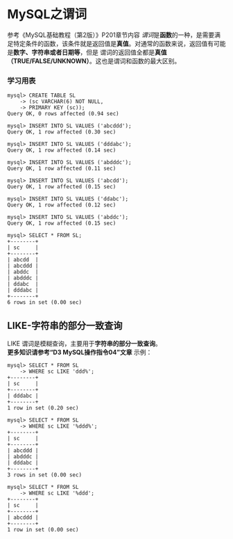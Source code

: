 # MySQL之谓词
参考《MySQL基础教程（第2版）》P201章节内容
*谓词*是**函数**的一种，是需要满足特定条件的函数，该条件就是返回值是**真值**。对通常的函数来说，返回值有可能是**数字、字符串或者日期等**，但是
谓词的返回值全都是**真值（TRUE/FALSE/UNKNOWN）**。这也是谓词和函数的最大区别。

### 学习用表
```
mysql> CREATE TABLE SL
    -> (sc VARCHAR(6) NOT NULL,
    -> PRIMARY KEY (sc));
Query OK, 0 rows affected (0.94 sec)

mysql> INSERT INTO SL VALUES ('abcddd');
Query OK, 1 row affected (0.30 sec)

mysql> INSERT INTO SL VALUES ('dddabc');
Query OK, 1 row affected (0.14 sec)

mysql> INSERT INTO SL VALUES ('abdddc');
Query OK, 1 row affected (0.11 sec)

mysql> INSERT INTO SL VALUES ('abcdd');
Query OK, 1 row affected (0.15 sec)

mysql> INSERT INTO SL VALUES ('ddabc');
Query OK, 1 row affected (0.12 sec)

mysql> INSERT INTO SL VALUES ('abddc');
Query OK, 1 row affected (0.15 sec)

mysql> SELECT * FROM SL;
+--------+
| sc     |
+--------+
| abcdd  |
| abcddd |
| abddc  |
| abdddc |
| ddabc  |
| dddabc |
+--------+
6 rows in set (0.00 sec)
```

## LIKE-字符串的部分一致查询
LIKE 谓词是模糊查询，主要用于**字符串的部分一致查询**。  
**更多知识请参考“D3 MySQL操作指令04”文章**
示例：
```
mysql> SELECT * FROM SL
    -> WHERE sc LIKE 'ddd%';
+--------+
| sc     |
+--------+
| dddabc |
+--------+
1 row in set (0.20 sec)

mysql> SELECT * FROM SL
    -> WHERE sc LIKE '%ddd%';
+--------+
| sc     |
+--------+
| abcddd |
| abdddc |
| dddabc |
+--------+
3 rows in set (0.00 sec)

mysql> SELECT * FROM SL
    -> WHERE sc LIKE '%ddd';
+--------+
| sc     |
+--------+
| abcddd |
+--------+
1 row in set (0.00 sec)
```
